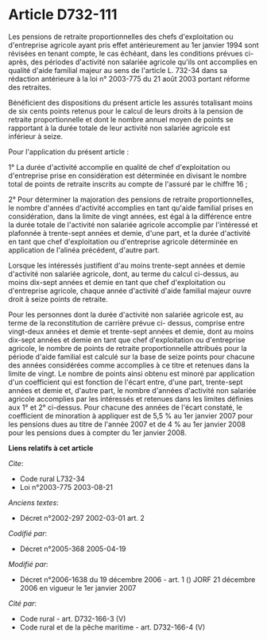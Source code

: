 # Article D732-111

Les pensions de retraite proportionnelles des chefs d'exploitation ou d'entreprise agricole ayant pris effet antérieurement
au 1er janvier 1994 sont révisées en tenant compte, le cas échéant, dans les conditions prévues ci-après, des périodes
d'activité non salariée agricole qu'ils ont accomplies en qualité d'aide familial majeur au sens de l'article L. 732-34 dans
sa rédaction antérieure à la loi n° 2003-775 du 21 août 2003 portant réforme des retraites.

Bénéficient des dispositions du présent article les assurés totalisant moins de six cents points retenus pour le calcul de
leurs droits à la pension de retraite proportionnelle et dont le nombre annuel moyen de points se rapportant à la durée
totale de leur activité non salariée agricole est inférieur à seize.

Pour l'application du présent article :

1° La durée d'activité accomplie en qualité de chef d'exploitation ou d'entreprise prise en considération est déterminée en
divisant le nombre total de points de retraite inscrits au compte de l'assuré par le chiffre 16 ;

2° Pour déterminer la majoration des pensions de retraite proportionnelles, le nombre d'années d'activité accomplies en tant
qu'aide familial prises en considération, dans la limite de vingt années, est égal à la différence entre la durée totale de
l'activité non salariée agricole accomplie par l'intéressé et plafonnée à trente-sept années et demie, d'une part, et la
durée d'activité en tant que chef d'exploitation ou d'entreprise agricole déterminée en application de l'alinéa précédent,
d'autre part.

Lorsque les intéressés justifient d'au moins trente-sept années et demie d'activité non salariée agricole, dont, au terme du
calcul ci-dessus, au moins dix-sept années et demie en tant que chef d'exploitation ou d'entreprise agricole, chaque année
d'activité d'aide familial majeur ouvre droit à seize points de retraite.

Pour les personnes dont la durée d'activité non salariée agricole est, au terme de la reconstitution de carrière prévue ci-
dessus, comprise entre vingt-deux années et demie et trente-sept années et demie, dont au moins dix-sept années et demie en
tant que chef d'exploitation ou d'entreprise agricole, le nombre de points de retraite proportionnelle attribués pour la
période d'aide familial est calculé sur la base de seize points pour chacune des années considérées comme accomplies à ce
titre et retenues dans la limite de vingt. Le nombre de points ainsi obtenu est minoré par application d'un coefficient qui
est fonction de l'écart entre, d'une part, trente-sept années et demie et, d'autre part, le nombre d'années d'activité non
salariée agricole accomplies par les intéressés et retenues dans les limites définies aux 1° et 2° ci-dessus. Pour chacune
des années de l'écart constaté, le coefficient de minoration à appliquer est de 5,5 % au 1er janvier 2007 pour les pensions
dues au titre de l'année 2007 et de 4 % au 1er janvier 2008 pour les pensions dues à compter du 1er janvier 2008.

**Liens relatifs à cet article**

_Cite_:

  - Code rural L732-34
  - Loi n°2003-775 2003-08-21

_Anciens textes_:

  - Décret n°2002-297 2002-03-01 art. 2

_Codifié par_:

  - Décret n°2005-368 2005-04-19

_Modifié par_:

  - Décret n°2006-1638 du 19 décembre 2006 - art. 1 () JORF 21 décembre 2006 en vigueur  le 1er janvier 2007

_Cité par_:

  - Code rural - art. D732-166-3 (V)
  - Code rural et de la pêche maritime - art. D732-166-4 (V)
